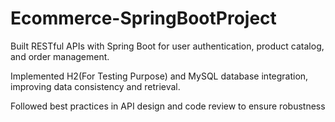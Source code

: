 # Ecommerce-SpringBootProject
Built RESTful APIs with Spring Boot for user authentication, product catalog, and order management.

Implemented H2(For Testing Purpose) and MySQL database integration, improving data consistency and retrieval.

Followed best practices in API design and code review to ensure robustness
